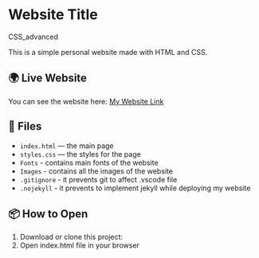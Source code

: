 # Website Title
CSS_advanced
 
This is a simple personal website made with HTML and CSS.

## 🌍 Live Website

You can see the website here: [My Website Link](https://nmasmaliyev0.github.io/holbertonschool-web-development/)

## 📁 Files

- `index.html` — the main page
- `styles.css` — the styles for the page
- `Fonts` - contains main fonts of the website
- `Images` - contains all the images of the website
- `.gitignore` - it prevents git to affect .vscode file
- `.nojekyll` - it prevents to implement jekyll while deploying my website


## 📦 How to Open

1. Download or clone this project:
2. Open index.html file in your browser
 